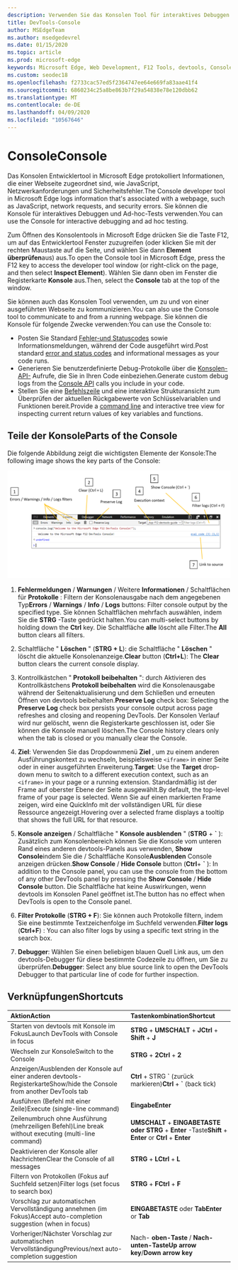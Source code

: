 ```yaml
---
description: Verwenden Sie das Konsolen Tool für interaktives Debuggen und Ad-hoc-Tests.
title: DevTools-Console
author: MSEdgeTeam
ms.author: msedgedevrel
ms.date: 01/15/2020
ms.topic: article
ms.prod: microsoft-edge
keywords: Microsoft Edge, Web Development, F12 Tools, devtools, Console
ms.custom: seodec18
ms.openlocfilehash: f2733cac57ed5f2364747ee64e669fa83aae41f4
ms.sourcegitcommit: 6860234c25a8be863b7f29a54838e78e120dbb62
ms.translationtype: MT
ms.contentlocale: de-DE
ms.lasthandoff: 04/09/2020
ms.locfileid: "10567646"
---
```

# <span data-ttu-id="517e2-104">Console</span><span class="sxs-lookup"><span data-stu-id="517e2-104">Console</span></span>

<span data-ttu-id="517e2-105">Das Konsolen Entwicklertool in Microsoft Edge protokolliert Informationen, die einer Webseite zugeordnet sind, wie JavaScript, Netzwerkanforderungen und Sicherheitsfehler.</span><span class="sxs-lookup"><span data-stu-id="517e2-105">The Console developer tool in Microsoft Edge logs information that's associated with a webpage, such as JavaScript, network requests, and security errors.</span></span> <span data-ttu-id="517e2-106">Sie können die Konsole für interaktives Debuggen und Ad-hoc-Tests verwenden.</span><span class="sxs-lookup"><span data-stu-id="517e2-106">You can use the Console for interactive debugging and ad hoc testing.</span></span> 

<span data-ttu-id="517e2-107">Zum Öffnen des Konsolentools in Microsoft Edge drücken Sie die Taste F12, um auf das Entwicklertool Fenster zuzugreifen (oder klicken Sie mit der rechten Maustaste auf die Seite, und wählen Sie dann **Element überprüfen**aus) aus.</span><span class="sxs-lookup"><span data-stu-id="517e2-107">To open the Console tool in Microsoft Edge, press the F12 key to access the developer tool window (or right-click on the page, and then select **Inspect Element**).</span></span> <span data-ttu-id="517e2-108">Wählen Sie dann oben im Fenster die Registerkarte **Konsole** aus.</span><span class="sxs-lookup"><span data-stu-id="517e2-108">Then, select the **Console** tab at the top of the window.</span></span> 

<span data-ttu-id="517e2-109">Sie können auch das Konsolen Tool verwenden, um zu und von einer ausgeführten Webseite zu kommunizieren.</span><span class="sxs-lookup"><span data-stu-id="517e2-109">You can also use the Console tool to communicate to and from a running webpage.</span></span> <span data-ttu-id="517e2-110">Sie können die Konsole für folgende Zwecke verwenden:</span><span class="sxs-lookup"><span data-stu-id="517e2-110">You can use the Console to:</span></span>

- <span data-ttu-id="517e2-111">Posten Sie Standard [Fehler-und Statuscodes](./console/error-and-status-codes.md) sowie Informationsmeldungen, während der Code ausgeführt wird.</span><span class="sxs-lookup"><span data-stu-id="517e2-111">Post standard [error and status codes](./console/error-and-status-codes.md) and informational messages as your code runs.</span></span>
- <span data-ttu-id="517e2-112">Generieren Sie benutzerdefinierte Debug-Protokolle über die [Konsolen-API-](./console/console-api.md) Aufrufe, die Sie in Ihren Code einbeziehen.</span><span class="sxs-lookup"><span data-stu-id="517e2-112">Generate custom debug logs from the [Console API](./console/console-api.md) calls you include in your code.</span></span>
- <span data-ttu-id="517e2-113">Stellen Sie eine [Befehlszeile](./console/command-line.md) und eine interaktive Strukturansicht zum Überprüfen der aktuellen Rückgabewerte von Schlüsselvariablen und Funktionen bereit.</span><span class="sxs-lookup"><span data-stu-id="517e2-113">Provide a [command line](./console/command-line.md) and interactive tree view for inspecting current return values of key variables and functions.</span></span>

## <span data-ttu-id="517e2-114">Teile der Konsole</span><span class="sxs-lookup"><span data-stu-id="517e2-114">Parts of the Console</span></span>

<span data-ttu-id="517e2-115">Die folgende Abbildung zeigt die wichtigsten Elemente der Konsole:</span><span class="sxs-lookup"><span data-stu-id="517e2-115">The following image shows the key parts of the Console:</span></span>

![Die Microsoft Edge devtools-Konsole](./media/console.png)

1. <span data-ttu-id="517e2-117">**Fehlermeldungen**  /  **Warnungen**  /  Weitere **Informationen**  /  Schaltflächen für **Protokolle** : Filtern der Konsolenausgabe nach dem angegebenen Typ</span><span class="sxs-lookup"><span data-stu-id="517e2-117">**Errors** / **Warnings** / **Info** / **Logs** buttons: Filter console output by the specified type.</span></span> <span data-ttu-id="517e2-118">Sie können Schaltflächen mehrfach auswählen, indem Sie die **STRG** -Taste gedrückt halten.</span><span class="sxs-lookup"><span data-stu-id="517e2-118">You can multi-select buttons by holding down the **Ctrl** key.</span></span> <span data-ttu-id="517e2-119">Die Schaltfläche **alle** löscht alle Filter.</span><span class="sxs-lookup"><span data-stu-id="517e2-119">The **All** button clears all filters.</span></span>

2. <span data-ttu-id="517e2-120">Schaltfläche " **Löschen** " (**STRG + L**): die Schaltfläche " **Löschen** " löscht die aktuelle Konsolenanzeige.</span><span class="sxs-lookup"><span data-stu-id="517e2-120">**Clear** button (**Ctrl+L**): The **Clear** button clears the current console display.</span></span>

3. <span data-ttu-id="517e2-121">Kontrollkästchen " **Protokoll beibehalten** ": durch Aktivieren des Kontrollkästchens **Protokoll beibehalten** wird die Konsolenausgabe während der Seitenaktualisierung und dem Schließen und erneuten Öffnen von devtools beibehalten.</span><span class="sxs-lookup"><span data-stu-id="517e2-121">**Preserve Log** check box: Selecting the **Preserve Log** check box persists your console output across page refreshes and closing and reopening DevTools.</span></span> <span data-ttu-id="517e2-122">Der Konsolen Verlauf wird nur gelöscht, wenn die Registerkarte geschlossen ist, oder Sie können die Konsole manuell löschen.</span><span class="sxs-lookup"><span data-stu-id="517e2-122">The Console history clears only when the tab is closed or you manually clear the Console.</span></span>

4. <span data-ttu-id="517e2-123">**Ziel**: Verwenden Sie das Dropdownmenü **Ziel** , um zu einem anderen Ausführungskontext zu wechseln, beispielsweise `<iframe>` in einer Seite oder in einer ausgeführten Erweiterung.</span><span class="sxs-lookup"><span data-stu-id="517e2-123">**Target**: Use the **Target** drop-down menu to switch to a different execution context, such as an `<iframe>` in your page or a running extension.</span></span> <span data-ttu-id="517e2-124">Standardmäßig ist der Frame auf oberster Ebene der Seite ausgewählt.</span><span class="sxs-lookup"><span data-stu-id="517e2-124">By default, the top-level frame of your page is selected.</span></span> <span data-ttu-id="517e2-125">Wenn Sie auf einen markierten Frame zeigen, wird eine QuickInfo mit der vollständigen URL für diese Ressource angezeigt.</span><span class="sxs-lookup"><span data-stu-id="517e2-125">Hovering over a selected frame displays a tooltip that shows the full URL for that resource.</span></span>

5. <span data-ttu-id="517e2-126">**Konsole anzeigen**  /  Schaltfläche " **Konsole ausblenden** " (**STRG** +  **&grave;** ): Zusätzlich zum Konsolenbereich können Sie die Konsole vom unteren Rand eines anderen devtools-Panels aus verwenden, **Show Console**indem Sie die  /  Schaltfläche Konsole**Ausblenden** Console anzeigen drücken.</span><span class="sxs-lookup"><span data-stu-id="517e2-126">**Show Console** / **Hide Console** button (**Ctrl**+ **&grave;** ): In addition to the Console panel, you can use the console from the bottom of any other DevTools panel by pressing the **Show Console** / **Hide Console** button.</span></span> <span data-ttu-id="517e2-127">Die Schaltfläche hat keine Auswirkungen, wenn devtools im Konsolen Panel geöffnet ist.</span><span class="sxs-lookup"><span data-stu-id="517e2-127">The button has no effect when DevTools is open to the Console panel.</span></span>
 
6. <span data-ttu-id="517e2-128">**Filter Protokolle** (**STRG + F**): Sie können auch Protokolle filtern, indem Sie eine bestimmte Textzeichenfolge im Suchfeld verwenden.</span><span class="sxs-lookup"><span data-stu-id="517e2-128">**Filter logs** (**Ctrl+F**) : You can also filter logs by using a specific text string in the search box.</span></span>

7. <span data-ttu-id="517e2-129">**Debugger**: Wählen Sie einen beliebigen blauen Quell Link aus, um den devtools-Debugger für diese bestimmte Codezeile zu öffnen, um Sie zu überprüfen.</span><span class="sxs-lookup"><span data-stu-id="517e2-129">**Debugger**: Select any blue source link to open the DevTools Debugger to that particular line of code for further inspection.</span></span>

## <span data-ttu-id="517e2-130">Verknüpfungen</span><span class="sxs-lookup"><span data-stu-id="517e2-130">Shortcuts</span></span>

<span data-ttu-id="517e2-131">Aktion</span><span class="sxs-lookup"><span data-stu-id="517e2-131">Action</span></span>                                            | <span data-ttu-id="517e2-132">Tastenkombination</span><span class="sxs-lookup"><span data-stu-id="517e2-132">Shortcut</span></span>               
:-------------------------------------------------| :----------------------
<span data-ttu-id="517e2-133">Starten von devtools mit Konsole im Fokus</span><span class="sxs-lookup"><span data-stu-id="517e2-133">Launch DevTools with Console in focus</span></span>             | <span data-ttu-id="517e2-134">**STRG**  +  **UMSCHALT**  +  **J**</span><span class="sxs-lookup"><span data-stu-id="517e2-134">**Ctrl** + **Shift** + **J**</span></span> 
<span data-ttu-id="517e2-135">Wechseln zur Konsole</span><span class="sxs-lookup"><span data-stu-id="517e2-135">Switch to the Console</span></span>                                 | <span data-ttu-id="517e2-136">**STRG**  +  **2**</span><span class="sxs-lookup"><span data-stu-id="517e2-136">**Ctrl** + **2**</span></span>           
<span data-ttu-id="517e2-137">Anzeigen/Ausblenden der Konsole auf einer anderen devtools-Registerkarte</span><span class="sxs-lookup"><span data-stu-id="517e2-137">Show/hide the Console from another DevTools tab</span></span>       | <span data-ttu-id="517e2-138">**Ctrl**  +  STRG **&grave;** (zurück markieren)</span><span class="sxs-lookup"><span data-stu-id="517e2-138">**Ctrl** + **&grave;** (back tick)</span></span>  
<span data-ttu-id="517e2-139">Ausführen (Befehl mit einer Zeile)</span><span class="sxs-lookup"><span data-stu-id="517e2-139">Execute (single-line command)</span></span>                     | **<span data-ttu-id="517e2-140">Eingabe</span><span class="sxs-lookup"><span data-stu-id="517e2-140">Enter</span></span>**                
<span data-ttu-id="517e2-141">Zeilenumbruch ohne Ausführung (mehrzeiligen Befehl)</span><span class="sxs-lookup"><span data-stu-id="517e2-141">Line break without executing (multi-line command)</span></span> | <span data-ttu-id="517e2-142">**UMSCHALT**  +  **EINGABETASTE oder** **STRG**  +  **Enter** -Taste</span><span class="sxs-lookup"><span data-stu-id="517e2-142">**Shift** + **Enter** or **Ctrl** + **Enter**</span></span>      
<span data-ttu-id="517e2-143">Deaktivieren der Konsole aller Nachrichten</span><span class="sxs-lookup"><span data-stu-id="517e2-143">Clear the Console of all messages</span></span>                 | <span data-ttu-id="517e2-144">**STRG**  +  **L**</span><span class="sxs-lookup"><span data-stu-id="517e2-144">**Ctrl** + **L**</span></span>           
<span data-ttu-id="517e2-145">Filtern von Protokollen (Fokus auf Suchfeld setzen)</span><span class="sxs-lookup"><span data-stu-id="517e2-145">Filter logs (set focus to search box)</span></span>             | <span data-ttu-id="517e2-146">**STRG**  +  **F**</span><span class="sxs-lookup"><span data-stu-id="517e2-146">**Ctrl** + **F**</span></span>           
<span data-ttu-id="517e2-147">Vorschlag zur automatischen Vervollständigung annehmen (im Fokus)</span><span class="sxs-lookup"><span data-stu-id="517e2-147">Accept auto-completion suggestion (when in focus)</span></span> | <span data-ttu-id="517e2-148">**EINGABETASTE** oder **Tab**</span><span class="sxs-lookup"><span data-stu-id="517e2-148">**Enter** or **Tab**</span></span>       
<span data-ttu-id="517e2-149">Vorheriger/Nächster Vorschlag zur automatischen Vervollständigung</span><span class="sxs-lookup"><span data-stu-id="517e2-149">Previous/next auto-completion suggestion</span></span>          | <span data-ttu-id="517e2-150">Nach- **oben-Taste** / **Nach-unten-Taste**</span><span class="sxs-lookup"><span data-stu-id="517e2-150">**Up arrow key**/**Down arrow key**</span></span>   


